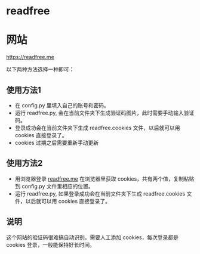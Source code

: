 # readfree

# 网站

https://readfree.me

以下两种方法选择一种即可：
## 使用方法1
- 在 config.py 里填入自己的账号和密码。
- 运行 readfree.py, 会在当前文件夹下生成验证码图片，此时需要手动输入验证码。
- 登录成功会在当前文件夹下生成 readfree.cookies 文件，以后就可以用 cookies 直接登录了。
- cookies 过期之后需要重新手动更新

## 使用方法2
- 用浏览器登录 [readfree.me](http://readfree.me) 在浏览器里获取 cookies，共有两个值，复制粘贴到 config.py 文件里相应的位置。
- 运行 readfree.py, 如果登录成功会在当前文件夹下生成 readfree.cookies 文件，以后就可以用 cookies 直接登录了。

## 说明
这个网站的验证码很难搞自动识别。需要人工添加 cookies，每次登录都是 cookies 登录，一般能保持好长时间。
